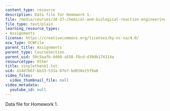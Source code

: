 ```yaml
---
content_type: resource
description: Data file for Homework 1.
file: /media/courses/10-37-chemical-and-biological-reaction-engineering-spring-2007/a54d7b6fbb33533a87e7bd038e15f9a8_vinylethene1.txt
file_type: text/plain
learning_resource_types:
- Assignments
license: https://creativecommons.org/licenses/by-nc-sa/4.0/
ocw_type: OCWFile
parent_title: Assignments
parent_type: CourseSection
parent_uid: 59c5aafb-4d60-a558-f8cd-d39db174314a
resourcetype: Other
title: vinylethene1.txt
uid: a54d7b6f-bb33-533a-87e7-bd038e15f9a8
video_files:
  video_thumbnail_file: null
video_metadata:
  youtube_id: null
---
```

Data file for Homework 1.
